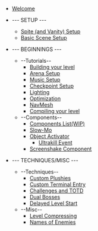 * [Welcome](README)

* --- SETUP ---

	* [Spite (and Vanity) Setup](Setup/setup-editor)
	* [Basic Scene Setup](Setup/new-scene)

* --- BEGINNINGS ---
	*  --Tutorials--
		* [Building your level](Beginnings/Tutorials/probuilder-tut)
		* [Arena Setup](Beginnings/Tutorials/arena)
		* [Music Setup](Beginnings/Tutorials/music-manager)
		* [Checkpoint Setup](Beginnings/Tutorials/checkpoints)
		* [Lighting](Beginnings/Tutorials/light)
		* [Optimization](Beginnings/Tutorials/optimization)
		* [NavMesh](Beginnings/Tutorials/navmesh)
		* [Compiling your level](Beginnings/Tutorials/compiling)
	* --Components--
		* [Components List(WIP)](Beginnings/Components/Components_List)
		* [Slow-Mo](Beginnings/Components/slowmo)
		* [Object Activator](Beginnings/Components/object-activator)
			* [Ultrakill Event](Beginnings/Components/ULTRAKILL-Event)
		* [Screenshake Component](Beginnings/Components/screenshake)

* --- TECHNIQUES/MISC ---
	* --Techniques--
		* [Custom Plushies](Tech_Misc/Techniques/plushy)
		* [Custom Terminal Entry](Tech_Misc/Techniques/Custom-Terminal-Entry)
        * [Challenges and TOTD](Tech_Misc/Techniques/1.6.0)
		* [Dual Bosses](Tech_Misc/Techniques/Symbiote)
		* [Delayed Level Start](Tech_Misc/Techniques/DLS)
	* --Misc--
		* [Level Compressing](Tech_Misc/Misc/compress)
		* [Names of Enemies](Tech_Misc/Misc/names)
